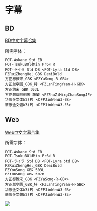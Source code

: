# 字幕

## BD

[BD中文字幕合集](https://github.com/Nekomoekissaten-SUB/Nekomoekissaten-Storage/raw/master/Dororo/Dororo_BD_CHI.7z)

所需字体：
```
FOT-Aokane Std EB
FOT-TsukuBOldMin Pr6N R
FOT-ライラ Std DB <FOT-Lyra Std DB>
FZRuiZhengHei_GBK DemiBold
方正标雅宋_GBK <FZYaSong-R-GBK>
方正兰亭圆_GBK_特 <FZLanTingYuan-H-GBK>
方正悠宋 GBK 503L
方正筑紫明朝宋 简繁 <FZZhuZiMingChaoSongJF>
华康金文体W3(P) <DFPJinWenW3-GB>
華康金文體W3(P) <DFPJinWenW3-B5>
```

## Web

[Web中文字幕合集](https://github.com/Nekomoekissaten-SUB/Nekomoekissaten-Storage/raw/master/Dororo/Dororo_Web_CHI.7z)

所需字体：
```
FOT-Aokane Std EB
FOT-TsukuBOldMin Pr6N R
FOT-ライラ Std DB <FOT-Lyra Std DB>
FZRuiZhengHei_GBK DemiBold
FZYouSong GBK 503L
FZYouSong GBK 507R
方正标雅宋_GBK <FZYaSong-R-GBK>
方正兰亭圆_GBK_特 <FZLanTingYuan-H-GBK>
华康金文体W3(P) <DFPJinWenW3-GB>
華康金文體W3(P) <DFPJinWenW3-B5>
```

![](https://nekomoe.pages.dev/images/2019-01/dororo.jpg)